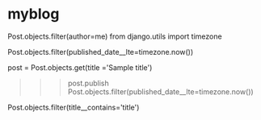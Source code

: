 # myblog


 Post.objects.filter(author=me)
 from django.utils import timezone

  Post.objects.filter(published_date__lte=timezone.now())
  
  post = Post.objects.get(title ='Sample title')
>>> post.publish
Post.objects.filter(published_date__lte=timezone.now())

Post.objects.filter(title__contains='title')
